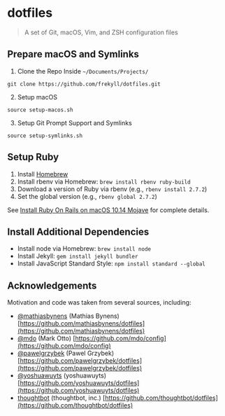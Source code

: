 # dotfiles
> A set of Git, macOS, Vim, and ZSH configuration files

## Prepare macOS and Symlinks

1. Clone the Repo Inside `~/Documents/Projects/`

```
git clone https://github.com/frekyll/dotfiles.git
```

2. Setup macOS

```
source setup-macos.sh
```

3. Setup Git Prompt Support and Symlinks

```
source setup-symlinks.sh
```

## Setup Ruby
1. Install [Homebrew](https://brew.sh)
2. Install rbenv via Homebrew: `brew install rbenv ruby-build`
3. Download a version of Ruby via rbenv (e.g., `rbenv install 2.7.2`)
4. Set the global version (e.g., `rbenv global 2.7.2`)

See [Install Ruby On Rails on macOS 10.14 Mojave](https://gorails.com/setup/osx/10.14-mojave) for complete details.

## Install Additional Dependencies
- Install node via Homebrew: `brew install node`
- Install Jekyll: `gem install jekyll bundler`
- Install JavaScript Standard Style: `npm install standard --global`

## Acknowledgements

Motivation and code was taken from several sources, including:
- [@mathiasbynens](https://github.com/mathiasbynens) (Mathias Bynens) [https://github.com/mathiasbynens/dotfiles](https://github.com/mathiasbynens/dotfiles)
- [@mdo](https://github.com/mdo) (Mark Otto) [https://github.com/mdo/config](https://github.com/mdo/config)
- [@pawelgrzybek](https://github.com/pawelgrzybek) (Pawel Grzybek) [https://github.com/pawelgrzybek/dotfiles](https://github.com/pawelgrzybek/dotfiles)
- [@yoshuawuyts](https://github.com/yoshuawuyts) (yoshuawuyts) [https://github.com/yoshuawuyts/dotfiles](https://github.com/yoshuawuyts/dotfiles)
- [thoughtbot](https://github.com/thoughtbot) (thoughtbot, inc.) [https://github.com/thoughtbot/dotfiles](https://github.com/thoughtbot/dotfiles)
